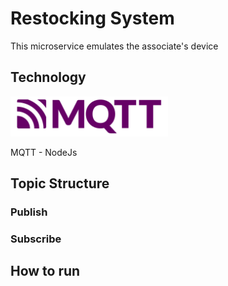 # Restocking System

This microservice emulates the associate's device

## Technology
<img src="../img/mqtt.png" width="50%" height="50%">


MQTT - NodeJs

## Topic Structure

### Publish

### Subscribe

## How to run